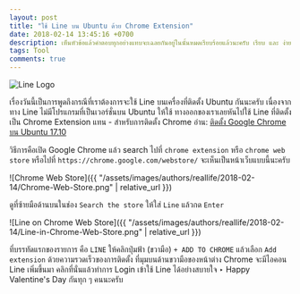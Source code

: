 ```yaml
---
layout: post
title: "ใช้ Line บน Ubuntu ด้วย Chrome Extension"
date: 2018-02-14 13:45:16 +0700
description: เห็นหัวข้อแล้วคำตอบทุกอย่างแทบจะเฉลยกันอยู่ในนั้นหมดเรียบร้อยแล้วนะครับ เรียบ และ ง่าย ได้ใจความ สำหรับคนที่เข้าใจก็ขอให้สุขสันต์รับวันวาเลนไทน์ไม่ต้องอ่านต่อแล้วนะครับ แต่ถ้าใครต้องการรายละเอียดเพิ่มก็อ่านต่อได้ครับ ~ 1 นาที
tags: Tool
comments: true
---
```

![Line Logo](https://res.cloudinary.com/sdees-reallife/image/upload/c_scale,w_100/v1539933558/line-logo-transparent.png)

เรื่องวันนี้เป็นการพูดถึงกรณีที่เราต้องการจะใช้ Line บนเครื่องที่ติดตั้ง Ubuntu กันนะครับ เนื่องจากทาง Line ไม่มีโปรแกรมที่เป็นเวอร์ชั่นบน Ubuntu ให้ใช้ ทางออกของเราเลยหันไปใช้ Line ที่ติดตั้งเป็น Chrome Extension แทน - สำหรับการติดตั้ง Chrome อ่าน: [ติดตั้ง Google Chrome บน Ubuntu 17.10](http://www.sdee.co/developer/2018/01/10/install-google-chrome-ubuntu-1710/)

วิธีการคือเปิด Google Chrome แล้ว search ไปที่ `chrome extension` หรือ `chrome web store` หรือไปที่ `https://chrome.google.com/webstore/` จะเห็นเป็นหน้าเว็บแบบนี้นะครับ

![Chrome Web Store]({{ "/assets/images/authors/reallife/2018-02-14/Chrome-Web-Store.png" | relative_url }})

ดูที่ซ้ายมือด้านบนในช่อง `Search the store` ให้ใส่ `Line` แล้วกด `Enter`

![Line on Chrome Web Store]({{ "/assets/images/authors/reallife/2018-02-14/Line-in-Chrome-Web-Store.png" | relative_url }})

ที่บรรทัดแรกของรายการ คือ `LINE` ให้คลิกปุ่มฟ้า (ขวามือ) `+ ADD TO CHROME` แล้วเลือก `Add extension` ด้วยความรวดเร็วของการติดตั้ง ที่มุมบนด้านขวามือของหน้าต่าง Chrome จะมีไอคอน Line เพิ่มขึ้นมา คลิกที่นั่นแล้วทำการ Login เข้าใช้ Line ได้อย่างสบายใจ ‣ Happy Valentine's Day กันทุก ๆ คนนะครับ
